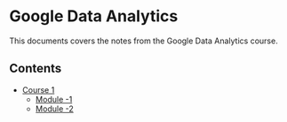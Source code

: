 # Google Data Analytics

This documents covers the notes from the Google Data Analytics course.

## Contents
- [Course 1](./Course-01.md)
    - [Module -1](/Course-01.md#module-1)
    - [Module -2](/Course-01.md#module-2)

